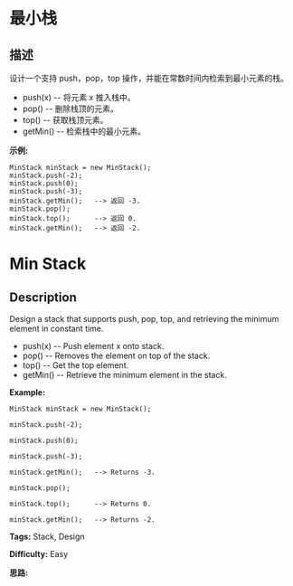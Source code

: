 # 最小栈

## 描述

设计一个支持 push，pop，top 操作，并能在常数时间内检索到最小元素的栈。

  * push(x) \-- 将元素 x 推入栈中。
  * pop() \-- 删除栈顶的元素。
  * top() \-- 获取栈顶元素。
  * getMin() -- 检索栈中的最小元素。

**示例:**

    
    
    MinStack minStack = new MinStack();
    minStack.push(-2);
    minStack.push(0);
    minStack.push(-3);
    minStack.getMin();   --> 返回 -3.
    minStack.pop();
    minStack.top();      --> 返回 0.
    minStack.getMin();   --> 返回 -2.
    



# Min Stack

## Description



Design a stack that supports push, pop, top, and retrieving the minimum element in constant time.

  * push(x) -- Push element x onto stack. 
  * pop() -- Removes the element on top of the stack. 
  * top() -- Get the top element. 
  * getMin() -- Retrieve the minimum element in the stack. 

**Example:**  

    
    
    MinStack minStack = new MinStack();
    minStack.push(-2);
    minStack.push(0);
    minStack.push(-3);
    minStack.getMin();   --> Returns -3.
    minStack.pop();
    minStack.top();      --> Returns 0.
    minStack.getMin();   --> Returns -2.
    


**Tags:** Stack, Design

**Difficulty:** Easy

**思路:**
